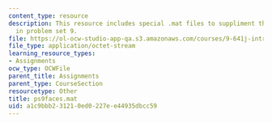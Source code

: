 ```yaml
---
content_type: resource
description: This resource includes special .mat files to suppliment the contents
  in problem set 9.
file: https://ol-ocw-studio-app-qa.s3.amazonaws.com/courses/9-641j-introduction-to-neural-networks-spring-2005/a1c9bbb231210ed0227ee44935dbcc59_ps9faces.mat
file_type: application/octet-stream
learning_resource_types:
- Assignments
ocw_type: OCWFile
parent_title: Assignments
parent_type: CourseSection
resourcetype: Other
title: ps9faces.mat
uid: a1c9bbb2-3121-0ed0-227e-e44935dbcc59
---
```


